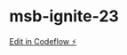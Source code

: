 # msb-ignite-23

[Edit in Codeflow ⚡️](https://stackblitz.com/~/github.com/MichaelScottBurke/msb-ignite-23)
